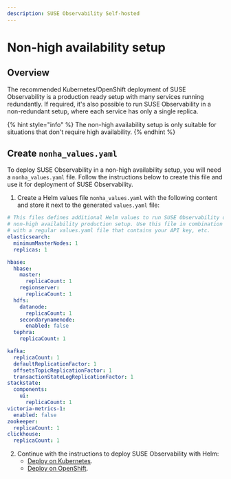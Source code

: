 ```yaml
---
description: SUSE Observability Self-hosted
---
```


# Non-high availability setup

## Overview

The recommended Kubernetes/OpenShift deployment of SUSE Observability is a production ready setup with many services running redundantly. If required, it's also possible to run SUSE Observability in a non-redundant setup, where each service has only a single replica.

{% hint style="info" %}
The non-high availability setup is only suitable for situations that don't require high availability.
{% endhint %}

## Create `nonha_values.yaml`

To deploy SUSE Observability in a non-high availability setup, you will need a `nonha_values.yaml` file. Follow the instructions below to create this file and use it for deployment of SUSE Observability.

1. Create a Helm values file `nonha_values.yaml` with the following content and store it next to the generated `values.yaml` file:

  ```yaml
  # This files defines additional Helm values to run SUSE Observability on a 
  # non-high availability production setup. Use this file in combination
  # with a regular values.yaml file that contains your API key, etc.
  elasticsearch:
    minimumMasterNodes: 1
    replicas: 1

  hbase:
    hbase:
      master:
        replicaCount: 1
      regionserver:
        replicaCount: 1
    hdfs:
      datanode:
        replicaCount: 1
      secondarynamenode:
        enabled: false
    tephra:
      replicaCount: 1

  kafka:
    replicaCount: 1
    defaultReplicationFactor: 1
    offsetsTopicReplicationFactor: 1
    transactionStateLogReplicationFactor: 1
  stackstate:
    components:
      ui:
        replicaCount: 1
  victoria-metrics-1:
    enabled: false
  zookeeper:
    replicaCount: 1
  clickhouse:
    replicaCount: 1
  ```

2. Continue with the instructions to deploy SUSE Observability with Helm:
   * [Deploy on Kubernetes](/setup/install-stackstate/kubernetes_openshift/kubernetes_install.md#deploy-suse-observability-with-helm).
   * [Deploy on OpenShift](/setup/install-stackstate/kubernetes_openshift/openshift_install.md#deploy-suse-observability-with-helm).

